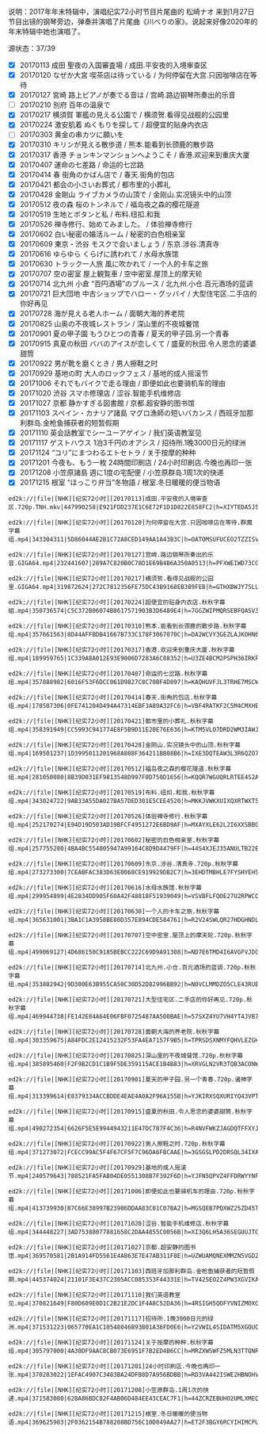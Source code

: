 说明：2017年年末特辑中，演唱纪实72小时节目片尾曲的 松崎ナオ 来到1月27日节目出镜的钢琴旁边，弹奏并演唱了片尾曲《川べりの家》。说起来好像2020年的年末特辑中她也演唱了。

源状态：37/39  
- [x] 20170113 成田 聖夜の入国審査場 / 成田.平安夜的入境审查区
- [x] 20170120 なぜか大宮 喫茶店は待っている / 为何停留在大宫.只因咖啡店在等待
- [x] 20170127 宮崎 路上ピアノが奏でる音は / 宫崎.路边钢琴所奏出的乐音
- [ ] 20170210 別府 百年の温泉で
- [x] 20170217 横須賀 軍艦の見える公園で / 横须贺.看得见战舰的公园里
- [x] 20170224 激安肌着 ぬくもりを探して / 超便宜的贴身内衣店
- [ ] 20170303 黄金の串カツに願いを
- [x] 20170310 キリンが見える散歩道 / 熊本.能看到长颈鹿的散步路
- [x] 20170317 香港 チョンキンマンションへようこそ / 香港.欢迎来到重庆大厦
- [x] 20170407 運命の七差路 / 命运的七岔路
- [x] 20170414 春 街角のかばん店で / 春天.街角的包店
- [x] 20170421 都会の小さいお葬式 / 都市里的小葬礼
- [x] 20170428 金剛山 ライブカメラの山頂で / 金刚山.实况镜头中的山顶
- [x] 20170512 夜の森 桜のトンネルで / 福岛夜之森的樱花隧道
- [x] 20170519 生地とボタンと私 / 布料.纽扣.和我
- [x] 20170526 禅寺修行、始めてみました。 / 体验禅寺修行
- [x] 20170602 白い秘密の婚活ルーム / 秘密的白色相亲室
- [x] 20170609 東京・渋谷 モスクで会いましょう / 东京.涉谷.清真寺
- [x] 20170616 ゆらゆら くらげに誘われて / 水母水族馆
- [x] 20170630 トラック一人旅 風に吹かれて / 一个人的卡车之旅
- [x] 20170707 空の密室 屋上観覧車 / 空中密室.屋顶上的摩天轮
- [x] 20170714 北九州 小倉 “百円酒場”のブルース / 北九州.小仓.百元酒场的蓝调
- [x] 20170721 巨大団地 中古ショップでハロー・グッバイ / 大型住宅区.二手店的你好再见
- [x] 20170728 海が見える老人ホーム / 面朝大海的养老院
- [x] 20170825 山奥の不夜城レストラン / 深山里的不夜城餐馆
- [x] 20170901 夏の甲子園 もうひとつの青春 / 夏天的甲子园.另一个青春
- [x] 20170915 真夏の秋田 ババのアイスが恋しくて / 盛夏的秋田.令人思念的婆婆甜筒
- [x] 20170922 男が靴を磨くとき / 男人擦鞋之时
- [x] 20170929 基地の町 大人のロックフェス / 基地的成人摇滚节
- [x] 20171006 それでもバイクで走る理由 / 即便如此也要骑机车的理由
- [x] 20171020 渋谷 スマホ修理店 / 涩谷.智能手机维修店
- [x] 20171027 京都 静かすぎる図書館 / 京都.超安静的图书馆
- [x] 20171103 スペイン・カナリア諸島 マグロ漁師の短いバカンス / 西班牙加那利群岛.金枪鱼捕获者的短暂假期
- [x] 20171110 英会話教室でシーユーアゲイン / 我们英语教室见
- [x] 20171117 ゲストハウス 1泊3千円のオアシス / 招待所.1晚3000日元的绿洲
- [x] 20171124 “コリ”にまつわるエトセトラ / 关于按摩的种种
- [x] 20171201 今夜も、もう一枚 24時間印刷店 / 24小时印刷店.今晚也再印一张
- [x] 20171208 小笠原諸島 週に1度の宅配便 / 小笠原群岛.1周1次的快递
- [x] 20171215 根室 “ほっこり弁当”冬物語 / 根室.冬日暖暖的便当物语
```
ed2k://|file|[NHK][纪实72小时][20170113]成田.平安夜的入境审查区.720p.TNH.mkv|447990258|E921FDD237E1C6E72F1D1D822E858FC2|h=XIYTEDA5J5YFOYCVEDPTQM6BMVAWGQ4S|/

ed2k://|file|[NHK][纪实72小时][20170120]为何停留在大宫.只因咖啡店在等待.群魔字幕组.mp4|343304311|5D86044AE2B1C72A8CED149AA1A43B3C|h=OATOMSUFUCEO2TZZISVKGIVHU2UPKWJL|/

ed2k://|file|[NHK][纪实72小时][20170127]宫崎.路边钢琴所奏出的乐音.GIGA64.mp4|232441607|289A7C820B0C78D1E69B4B6A350A0513|h=PFXWEIWD73CGB5EZP5KHNPMJPMAANPFN|/

ed2k://|file|[NHK][纪实72小时][20170217]横须贺.看得见战舰的公园里.GIGA64.mp4|319872624|272C7812356FE75DC43B9168EB389FEB|h=GTHXBWJY7SLLVKKP7Z43YMVO2JRPOKDQ|/

ed2k://|file|[NHK][纪实72小时][20170224]超便宜的贴身内衣店.秋秋字幕組.mp4|350736574|C5C372B06074B8617571903B3D6489E4|h=7GGZWIPMQRSEBFQASV3QVEVPUB4KBS2M|/

ed2k://|file|[NHK][纪实72小时][20170310]熊本.能看到长颈鹿的散步路.秋秋字幕组.mp4|357661563|8D44AFFBDB41667B733C178F3067070C|h=DA2WCVY3GEZLAJKOHN6O45MM7UVBMVWH|/

ed2k://|file|[NHK][纪实72小时][20170317]香港.欢迎来到重庆大厦.秋秋字幕组.mp4|189959765|1C339A8A012E93E9006D7283A6C88352|h=U3ZE4BCM2PSPH36IRKFVJJASWSWZ2UVU|/

ed2k://|file|[NHK][纪实72小时][20170407]命运的七岔路.秋秋字幕组.mp4|357888982|6016F53F6DCC061D9827C8C70BF4D897|h=KAQHUVFJL3TRHE7MSCWG4Q55K3NTGYQS|/

ed2k://|file|[NHK][纪实72小时][20170414]春天.街角的包店.秋秋字幕组.mp4|170507306|0FE741204D494A47314EBF3A89A32FC6|h=VBF4RATKF2C5M4CMXHEI34VW3MIFDCKI|/

ed2k://|file|[NHK][纪实72小时][20170421]都市里的小葬礼.秋秋字幕组.mp4|358391949|CC5993C941774E8F5B9D11E20E76E636|h=KTM5VLO7DRD2WM3IAWJPDWSGXYRQSNVS|/

ed2k://|file|[NHK][纪实72小时][20170428]金刚山.实况镜头中的山顶.秋秋字幕组.mp4|169501237|1D3995011201968A808F364211BB08B6|h=IXE3DQTEAW3L3R6QZO7KLL5TZJ5GIG63|/

ed2k://|file|[NHK][纪实72小时][20170512]福岛夜之森的樱花隧道.秋秋字幕组.mp4|281050080|8B39D031EF9813548D997F0D750D1656|h=KQQR7WGUQRLRTEE4S2AFALJNELK2NKU4|/

ed2k://|file|[NHK][纪实72小时][20170519]布料.纽扣.和我.秋秋字幕组.mp4|343024722|9AB33A55DA027BA57DED301E5CEE4520|h=MKKJVWKXUIXQXRTWXT5DXXBRN426ZUTK|/

ed2k://|file|[NHK][纪实72小时][20170526]体验禅寺修行.秋秋字幕组.mp4|252170274|E94D19D503AD19BFCF4951272E6BD9AF|h=MXAYXLE62L2I6XXSBBGC3PYY7TO4PMD6|/

ed2k://|file|[NHK][纪实72小时][20170602]秘密的白色相亲室.秋秋字幕组.mp4|257755280|4BA4BC554005947A99164C8D9D4479FF|h=44S4XJEJ35ANULTB22EWAAHNRQMLAAQE|/

ed2k://|file|[NHK][纪实72小时][20170609]东京.涉谷.清真寺.720p.秋秋字幕组.mp4|273273300|7CEABFAC383D63E0068CE919929DB2C7|h=3EHDTMBHLE7FYSHYEHSHDU5QYDWW6IGZ|/

ed2k://|file|[NHK][纪实72小时][20170616]水母水族馆.秋秋字幕组.mp4|299954899|4E2834DD905F60A42F48818F51939049|h=VSVBFLFQOE27U2RPWCO26XB5RCLLIXFK|/

ed2k://|file|[NHK][纪实72小时][20170630]一个人的卡车之旅.秋秋字幕组.mp4|365631001|3BA1C1A3958BE80D357E894CDE584761|h=R2V24SWLQR27HDGHNDL2I6JX5RZVU547|/

ed2k://|file|[NHK][纪实72小时][20170707]空中密室.屋顶上的摩天轮.720p.秋秋字幕组.mp4|499069127|4D686150C9185BEBCC222C69D9A91308|h=ND7E6TMD4I6AVGFVJDGADESSSPWYSIIJ|/

ed2k://|file|[NHK][纪实72小时][20170714]北九州.小仓.百元酒场的蓝调.720p.秋秋字幕组.mp4|353802942|9D300E63B955CA50C30D52D82996BB92|h=NOVCLMMDZO5CLE43RUBYOFFADXLEACAP|/

ed2k://|file|[NHK][纪实72小时][20170721]大型住宅区.二手店的你好再见.720p.秋秋字幕组.mp4|469944738|FE142E84A64E06FBF0725487AA500BAE|h=57SXZ4YU7VH4YT4JVB72SZVNWRMOGM6H|/

ed2k://|file|[NHK][纪实72小时][20170728]面朝大海的养老院.秋秋字幕组.mp4|303359675|A84FDC2E12415232F53FA4EA7157F9B5|h=TPRSDSXNMYFQHVLEZGHT6FRUKVFZPZGR|/

ed2k://|file|[NHK][纪实72小时][20170825]深山里的不夜城餐馆.720p.秋秋字幕组.mp4|385895460|F2F9B2CD1C1B9F5DE359115ACE1B4B83|h=XRVGLN2VR3TQB3ACONWCXDWHH3QHWVB2|/

ed2k://|file|[NHK][纪实72小时][20170901]夏天的甲子园.另一个青春.720p.诸神字幕组.mp4|313399614|E8379334ACCBDDE4EAE4A0A2F96A155B|h=YJKIRXSQXURIYQ43VPTLX23NP2AUANTE|/

ed2k://|file|[NHK][纪实72小时][20170915]盛夏的秋田.令人思念的婆婆甜筒.秋秋字幕组.mp4|490272354|6626F5E5E9944943211E47DC787F4C36|h=R4NVFWKZJAGDQTFFXYJSLC7CE5F5SSZ6|/

ed2k://|file|[NHK][纪实72小时][20170922]男人擦鞋之时.720p.秋秋字幕组.mp4|371273072|FCECC99AC5F4F67CF5F7C96DA6FBCAAE|h=3GSGSLPD2DRSQL34IXA7SNCAXRO2RJ7B|/

ed2k://|file|[NHK][纪实72小时][20170929]基地的成人摇滚节.mp4|240579643|788521FA5FAB04DE0551308B7F392F6D|h=YJFN5QPVZ4FFDRWYYNPGCFYXVHLSQO3Y|/

ed2k://|file|[NHK][纪实72小时][20171006]即便如此也要骑机车的理由.720p.秋秋字幕组.mp4|413739930|B7C66E38997B23906DDAA83C01C07BA2|h=MGSQEB7PQXWZ25ZD45TERL3MXKHFI7JH|/

ed2k://|file|[NHK][纪实72小时][20171020]涩谷.智能手机维修店.秋秋字幕组.mp4|344448227|3AD75388077881658C2DAA4855C0056B|h=XI3Q6LH5A36SEGUUJTGA2Z6ZAZHZG5VL|/

ed2k://|file|[NHK][纪实72小时][20171027]京都.超安静的图书馆.mp4|369570581|2B1A914FD5561E4A863E7E47AB311F8E|h=UZWUAMQNEXMMZN5VGD2VOPYGDP5JTM7D|/

ed2k://|file|[NHK][纪实72小时][20171103]西班牙加那利群岛.金枪鱼捕获者的短暂假期.mp4|445374024|21101F3E437C2305ACC085353F44331E|h=TV42SEO2Z4PW3XGVIKA3YFQBFK6E6SZU|/

ed2k://|file|[NHK][纪实72小时][20171110]我们英语教室见.mp4|370821649|F80D609E0D1C2B21E2DC1F4A8C52DA36|h=4RSIGH5QOFYVNIZMOXOYUW2K3WNGNPCB|/

ed2k://|file|[NHK][纪实72小时][20171117]招待所.1晚3000日元的绿洲.mp4|371531223|065770EA1C10548046B93B01A36FD0E6|h=Y2VWIL4SIDATM5XGOUO4VUUL3F2TBBK5|/

ed2k://|file|[NHK][纪实72小时][20171124]关于按摩的种种.秋秋字幕组.mp4|305797000|4A30DF9AAC8CB073E6951F7B2ED4B6CC|h=MRZXWSWFZ5MLN3TTQNRA35HKMF2FWBRS|/

ed2k://|file|[NHK][纪实72小时][20171201]24小时印刷店.今晚也再印一张.mp4|370283022|1EFAC4907C3483BA24DFB8D7A956BDBB|h=RD3VA442ISWE2HBNOHV3LN3TAXTTFSB6|/

ed2k://|file|[NHK][纪实72小时][20171208]小笠原群岛.1周1次的快递.mp4|371583080|628A86BDC82F4AB06D484EE43CEAC7F1|h=44ZCRZEBUHO2UMLXMEQF4Z5DXTBMHTDZ|/

ed2k://|file|[NHK][纪实72小时][20171215]根室.冬日暖暖的便当物语.mp4|369625983|2F0362154B788208BD756C10D049AA27|h=ET2F3BGY6RCYIHIMCPUQT3E4OPKCYSB6|/
```
